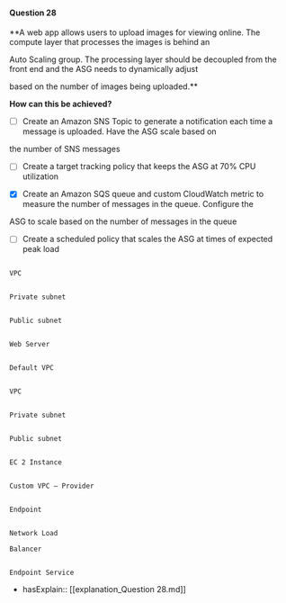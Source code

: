 #### Question  28


**A web app allows users to upload images for viewing online. The compute layer that processes the images is behind an

Auto Scaling group. The processing layer should be decoupled from the front end and the ASG needs to dynamically adjust

based on the number of images being uploaded.**


**How can this be achieved?**


- [ ] Create an Amazon SNS Topic to generate a notification each time a message is uploaded. Have the ASG scale based on

the number of SNS messages


- [ ] Create a target tracking policy that keeps the ASG at 70% CPU utilization


- [x] Create an Amazon SQS queue and custom CloudWatch metric to measure the number of messages in the queue. Configure the

ASG to scale based on the number of messages in the queue


- [ ] Create a scheduled policy that scales the ASG at times of expected peak load


```

VPC

```


```

Private subnet

```


```

Public subnet

```


```

Web Server

```


```

Default VPC

```


```

VPC

```


```

Private subnet

```


```

Public subnet

```


```

EC 2 Instance

```


```

Custom VPC – Provider

```


```

Endpoint

```


```

Network Load

Balancer

```


```

Endpoint Service

```



- hasExplain:: [[explanation_Question  28.md]]